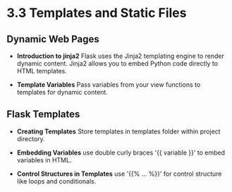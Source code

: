 # 3.3 Templates and Static Files

## Dynamic Web Pages
- **Introduction to jinja2**
        Flask uses the Jinja2 templating engine to render dynamic content.
        Jinja2 allows you to embed Python code directly to HTML templates.

- **Template Variables**
        Pass variables from your view functions to templates for dynamic content.

## Flask Templates
- **Creating Templates**
    Store templates in templates folder within project directory.

- **Embedding Variables**
    use double curly braces '{{ variable }}' to embed variables in HTML.

- **Control Structures in Templates**
    use '{{% ... %}}' for control structure like loops and conditionals.
